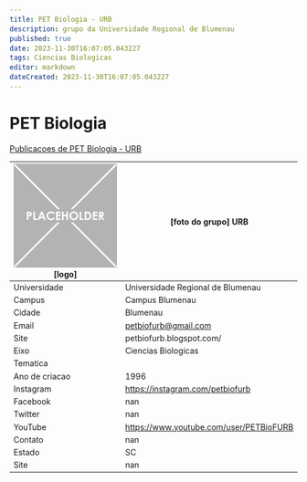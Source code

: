 ```yaml
---
title: PET Biologia - URB
description: grupo da Universidade Regional de Blumenau
published: true
date: 2023-11-30T16:07:05.043227
tags: Ciencias Biologicas
editor: markdown
dateCreated: 2023-11-30T16:07:05.043227
---
```


# PET Biologia

[Publicacoes de PET Biologia - URB](/atividade/58PETBiologiaURB/feed.md)

| ![placeholder.png](/placeholder.png) [logo] | [foto do grupo] URB         |
| ------------------------------------------- | ------------------------------------------------- |
| Universidade                                | Universidade Regional de Blumenau      |
| Campus                                      | Campus Blumenau            |
| Cidade                                      | Blumenau             |
| Email                                       | petbiofurb@gmail.com             |
| Site                                        | petbiofurb.blogspot.com/              |
| Eixo                                        | Ciencias Biologicas              |
| Tematica                                    |           |
| Ano de criacao                              | 1996        |
| Instagram                                   | https://instagram.com/petbiofurb         |
| Facebook                                    | nan          |
| Twitter                                     | nan           |
| YouTube                                     | https://www.youtube.com/user/PETBioFURB           |
| Contato                                     | nan         |
| Estado                                      |  SC            |
| Site                                        | nan |
